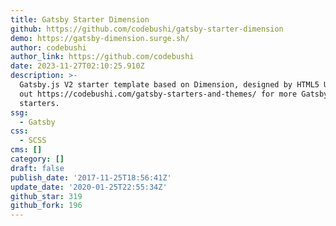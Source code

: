 ```yaml
---
title: Gatsby Starter Dimension
github: https://github.com/codebushi/gatsby-starter-dimension
demo: https://gatsby-dimension.surge.sh/
author: codebushi
author_link: https://github.com/codebushi
date: 2023-11-27T02:10:25.910Z
description: >-
  Gatsby.js V2 starter template based on Dimension, designed by HTML5 UP. Check
  out https://codebushi.com/gatsby-starters-and-themes/ for more Gatsby
  starters.
ssg:
  - Gatsby
css:
  - SCSS
cms: []
category: []
draft: false
publish_date: '2017-11-25T18:56:41Z'
update_date: '2020-01-25T22:55:34Z'
github_star: 319
github_fork: 196
---
```

